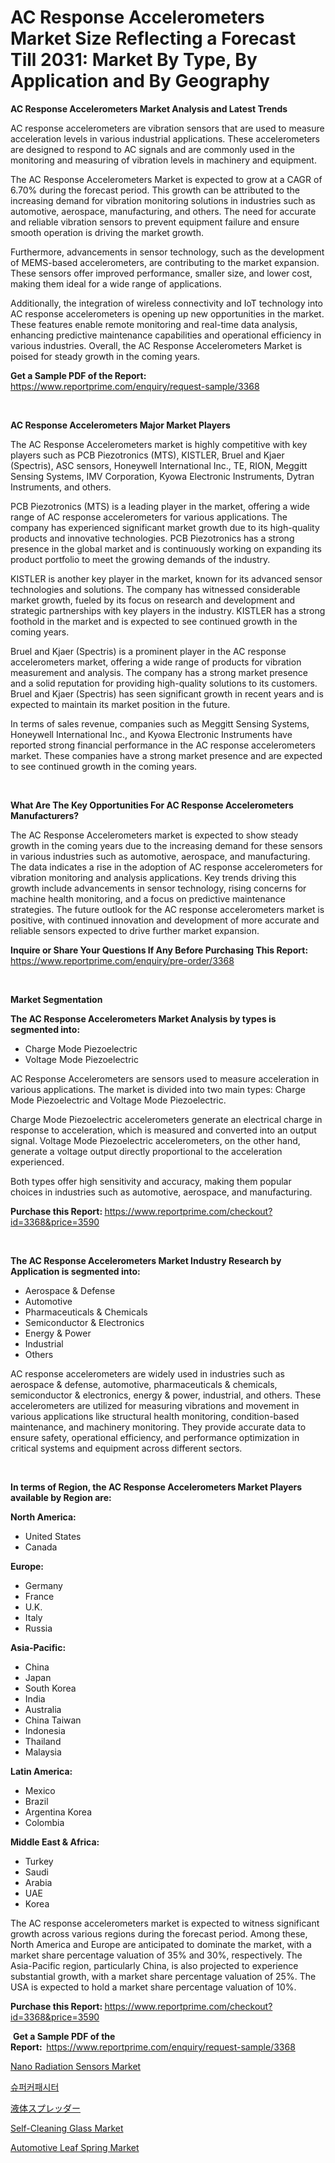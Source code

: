 <p><h1>AC Response Accelerometers Market Size Reflecting a Forecast Till 2031: Market By Type, By Application and By Geography</h1></p><p><strong>AC Response Accelerometers Market Analysis and Latest Trends</strong></p>
<p><p>AC response accelerometers are vibration sensors that are used to measure acceleration levels in various industrial applications. These accelerometers are designed to respond to AC signals and are commonly used in the monitoring and measuring of vibration levels in machinery and equipment.</p><p>The AC Response Accelerometers Market is expected to grow at a CAGR of 6.70% during the forecast period. This growth can be attributed to the increasing demand for vibration monitoring solutions in industries such as automotive, aerospace, manufacturing, and others. The need for accurate and reliable vibration sensors to prevent equipment failure and ensure smooth operation is driving the market growth.</p><p>Furthermore, advancements in sensor technology, such as the development of MEMS-based accelerometers, are contributing to the market expansion. These sensors offer improved performance, smaller size, and lower cost, making them ideal for a wide range of applications.</p><p>Additionally, the integration of wireless connectivity and IoT technology into AC response accelerometers is opening up new opportunities in the market. These features enable remote monitoring and real-time data analysis, enhancing predictive maintenance capabilities and operational efficiency in various industries. Overall, the AC Response Accelerometers Market is poised for steady growth in the coming years.</p></p>
<p><strong>Get a Sample PDF of the Report:&nbsp;</strong> <a href="https://www.reportprime.com/enquiry/request-sample/3368">https://www.reportprime.com/enquiry/request-sample/3368</a></p>
<p>&nbsp;</p>
<p><strong>AC Response Accelerometers Major Market Players</strong></p>
<p><p>The AC Response Accelerometers market is highly competitive with key players such as PCB Piezotronics (MTS), KISTLER, Bruel and Kjaer (Spectris), ASC sensors, Honeywell International Inc., TE, RION, Meggitt Sensing Systems, IMV Corporation, Kyowa Electronic Instruments, Dytran Instruments, and others.</p><p>PCB Piezotronics (MTS) is a leading player in the market, offering a wide range of AC response accelerometers for various applications. The company has experienced significant market growth due to its high-quality products and innovative technologies. PCB Piezotronics has a strong presence in the global market and is continuously working on expanding its product portfolio to meet the growing demands of the industry.</p><p>KISTLER is another key player in the market, known for its advanced sensor technologies and solutions. The company has witnessed considerable market growth, fueled by its focus on research and development and strategic partnerships with key players in the industry. KISTLER has a strong foothold in the market and is expected to see continued growth in the coming years.</p><p>Bruel and Kjaer (Spectris) is a prominent player in the AC response accelerometers market, offering a wide range of products for vibration measurement and analysis. The company has a strong market presence and a solid reputation for providing high-quality solutions to its customers. Bruel and Kjaer (Spectris) has seen significant growth in recent years and is expected to maintain its market position in the future.</p><p>In terms of sales revenue, companies such as Meggitt Sensing Systems, Honeywell International Inc., and Kyowa Electronic Instruments have reported strong financial performance in the AC response accelerometers market. These companies have a strong market presence and are expected to see continued growth in the coming years.</p></p>
<p>&nbsp;</p>
<p><strong>What Are The Key Opportunities For AC Response Accelerometers Manufacturers?</strong></p>
<p><p>The AC Response Accelerometers market is expected to show steady growth in the coming years due to the increasing demand for these sensors in various industries such as automotive, aerospace, and manufacturing. The data indicates a rise in the adoption of AC response accelerometers for vibration monitoring and analysis applications. Key trends driving this growth include advancements in sensor technology, rising concerns for machine health monitoring, and a focus on predictive maintenance strategies. The future outlook for the AC response accelerometers market is positive, with continued innovation and development of more accurate and reliable sensors expected to drive further market expansion.</p></p>
<p><strong>Inquire or Share Your Questions If Any Before Purchasing This Report:</strong> <a href="https://www.reportprime.com/enquiry/pre-order/3368">https://www.reportprime.com/enquiry/pre-order/3368</a></p>
<p>&nbsp;</p>
<p><strong>Market Segmentation</strong></p>
<p><strong>The AC Response Accelerometers Market Analysis by types is segmented into:</strong></p>
<p><ul><li>Charge Mode Piezoelectric</li><li>Voltage Mode Piezoelectric</li></ul></p>
<p><p>AC Response Accelerometers are sensors used to measure acceleration in various applications. The market is divided into two main types: Charge Mode Piezoelectric and Voltage Mode Piezoelectric. </p><p>Charge Mode Piezoelectric accelerometers generate an electrical charge in response to acceleration, which is measured and converted into an output signal. Voltage Mode Piezoelectric accelerometers, on the other hand, generate a voltage output directly proportional to the acceleration experienced.</p><p>Both types offer high sensitivity and accuracy, making them popular choices in industries such as automotive, aerospace, and manufacturing.</p></p>
<p><strong>Purchase this Report:&nbsp;</strong><a href="https://www.reportprime.com/checkout?id=3368&price=3590">https://www.reportprime.com/checkout?id=3368&price=3590</a></p>
<p>&nbsp;</p>
<p><strong>The AC Response Accelerometers Market Industry Research by Application is segmented into:</strong></p>
<p><ul><li>Aerospace & Defense</li><li>Automotive</li><li>Pharmaceuticals & Chemicals</li><li>Semiconductor & Electronics</li><li>Energy & Power</li><li>Industrial</li><li>Others</li></ul></p>
<p><p>AC response accelerometers are widely used in industries such as aerospace & defense, automotive, pharmaceuticals & chemicals, semiconductor & electronics, energy & power, industrial, and others. These accelerometers are utilized for measuring vibrations and movement in various applications like structural health monitoring, condition-based maintenance, and machinery monitoring. They provide accurate data to ensure safety, operational efficiency, and performance optimization in critical systems and equipment across different sectors.</p></p>
<p>&nbsp;</p>
<p><strong>In terms of Region, the AC Response Accelerometers Market Players available by Region are:</strong></p>
<p>
    <p> <strong> North America: </strong>
        <ul>
            <li>United States</li>
            <li>Canada</li>
        </ul>
        </p> 
    <p> <strong> Europe: </strong>
        <ul>
            <li>Germany</li>
            <li>France</li>
            <li>U.K.</li>
            <li>Italy</li>
            <li>Russia</li>
        </ul>
        </p> 
    <p> <strong> Asia-Pacific: </strong>
        <ul>
            <li>China</li>
            <li>Japan</li>
            <li>South Korea</li>
            <li>India</li>
            <li>Australia</li>
            <li>China Taiwan</li>
            <li>Indonesia</li>
            <li>Thailand</li>
            <li>Malaysia</li>
        </ul>
        </p> 
    <p> <strong> Latin America: </strong>
        <ul>
            <li>Mexico</li>
            <li>Brazil</li>
            <li>Argentina Korea</li>
            <li>Colombia</li>
        </ul>
        </p> 
    <p> <strong> Middle East & Africa: </strong>
        <ul>
            <li>Turkey</li>
            <li>Saudi</li>
            <li>Arabia</li>
            <li>UAE</li>
            <li>Korea</li>
        </ul>
    </p>
    </p>
<p><p>The AC response accelerometers market is expected to witness significant growth across various regions during the forecast period. Among these, North America and Europe are anticipated to dominate the market, with a market share percentage valuation of 35% and 30%, respectively. The Asia-Pacific region, particularly China, is also projected to experience substantial growth, with a market share percentage valuation of 25%. The USA is expected to hold a market share percentage valuation of 10%.</p></p>
<p><strong>Purchase this Report: </strong><a href="https://www.reportprime.com/checkout?id=3368&price=3590">https://www.reportprime.com/checkout?id=3368&price=3590</a></p>
<p>&nbsp;<strong>Get a Sample PDF of the Report:&nbsp;&nbsp;</strong><a href="https://www.reportprime.com/enquiry/request-sample/3368">https://www.reportprime.com/enquiry/request-sample/3368</a></p>
<p><strong></strong></p>
<p><p><a href="https://www.linkedin.com/pulse/nano-radiation-sensors-market-size-trends-growth-outlook-bvlae?trackingId=V48XJabqpsG7GqMPYb1duQ%3D%3D">Nano Radiation Sensors Market</a></p><p><a href="https://github.com/iansanftyord09878/Market-Research-Report-List-1/blob/main/505279912882.md">슈퍼커패시터</a></p><p><a href="https://github.com/cnnriuez22368/Market-Research-Report-List-1/blob/main/812243813890.md">液体スプレッダー</a></p><p><a href="https://www.linkedin.com/pulse/self-cleaning-glass-market-size-2024-2031-global-industrial-pigwc?trackingId=yV9Kp959KP9VEJzU6mflZg%3D%3D">Self-Cleaning Glass Market</a></p><p><a href="https://issuu.com/reportprime-2/docs/automotive-leaf-spring-market-size-2030.pptx">Automotive Leaf Spring Market</a></p></p>